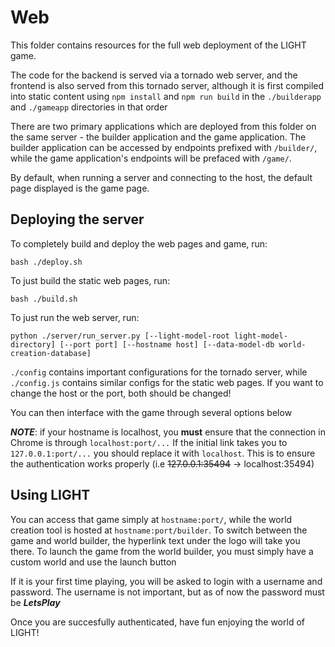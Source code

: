 # Web

This folder contains resources for the full web deployment of the LIGHT game.

The code for the backend is served via a tornado web server, and the frontend is also served from this tornado server, although
it is first compiled into static content using `npm install` and `npm run build` in the `./builderapp` and `./gameapp` directories in that order

There are two primary applications which are deployed from this folder on the same server - the builder application and the
game application.  The builder application can be accessed by endpoints prefixed with `/builder/`, while the game application's
endpoints will be prefaced with `/game/`.

By default, when running a server and connecting to the host, the default page displayed is the game page.

## Deploying the server

To completely build and deploy the web pages and game, run:

    bash ./deploy.sh

To just build the static web pages, run:

    bash ./build.sh

To just run the web server, run:

    python ./server/run_server.py [--light-model-root light-model-directory] [--port port] [--hostname host] [--data-model-db world-creation-database]

`./config` contains important configurations for the tornado server, while `./config.js` contains similar configs for the static web pages.  If you want to change the
host or the port, both should be changed!

You can then interface with the game through several options below

_**NOTE**_: if your hostname is localhost, you **must** ensure that the connection in Chrome is through `localhost:port/...`  If the initial link takes you to `127.0.0.1:port/...`
you should replace it with `localhost`.  This is to ensure the authentication works properly (i.e ~~127.0.0.1:35494~~ -> localhost:35494)

## Using LIGHT

You can access that game simply at `hostname:port/`, while the world creation tool is hosted at `hostname:port/builder`.  To switch between the game and world builder,
the hyperlink text under the logo will take you there.  To launch the game from the world builder, you must simply have a custom world and use the launch button

If it is your first time playing, you will be asked to login with a username and password.  The username is not important, but as of now the password must be _**LetsPlay**_

Once you are succesfully authenticated, have fun enjoying the world of LIGHT!
